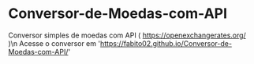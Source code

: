 # Conversor-de-Moedas-com-API
Conversor simples de moedas com API ( https://openexchangerates.org/ )\n
Acesse o conversor em 'https://fabito02.github.io/Conversor-de-Moedas-com-API/'
